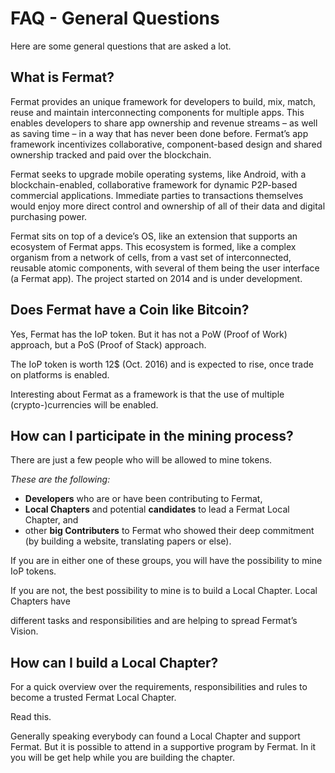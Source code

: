 # FAQ - General Questions

Here are some general questions that are asked a lot.

## What is Fermat?

Fermat provides an unique framework for developers to build, mix, match, reuse and maintain interconnecting components for multiple apps. This enables developers to share app ownership and revenue streams – as well as saving time – in a way that has never been done before. Fermat’s app framework incentivizes collaborative, component-based design and shared ownership tracked and paid over the blockchain.

Fermat seeks to upgrade mobile operating systems, like Android, with a blockchain-enabled, collaborative framework for dynamic P2P-based commercial applications. Immediate parties to transactions themselves would enjoy more direct control and ownership of all of their data and digital purchasing power.

Fermat sits on top of a device’s OS, like an extension that supports an ecosystem of Fermat apps. This ecosystem is formed, like a complex organism from a network of cells, from a vast set of interconnected, reusable atomic components, with several of them being the user interface \(a Fermat app\). The project started on 2014 and is under development.

## Does Fermat have a Coin like Bitcoin?

Yes, Fermat has the IoP token. But it has not a PoW \(Proof of Work\) approach, but a PoS \(Proof of Stack\) approach.

The IoP token is worth 12$ \(Oct. 2016\) and is expected to rise, once trade on platforms is enabled.

Interesting about Fermat as a framework is that the use of multiple \(crypto-\)currencies will be enabled.

## How can I participate in the mining process?

There are just a few people who will be allowed to mine tokens.

_These are the following:_

* **Developers** who are or have been contributing to Fermat,
* **Local Chapters** and potential **candidates** to lead a Fermat Local Chapter, and
* other **big Contributers** to Fermat who showed their deep commitment \(by building a website, translating papers or else\).

If you are in either one of these groups, you will have the possibility to mine IoP tokens.

If you are not, the best possibility to mine is to build a Local Chapter. Local Chapters have

different tasks and responsibilities and are helping to spread Fermat’s Vision.

## How can I build a Local Chapter?

For a quick overview over the requirements, responsibilities and rules to become a trusted Fermat Local Chapter.

Read this.

Generally speaking everybody can found a Local Chapter and support Fermat. But it is possible to attend in a supportive program by Fermat. In it you will be get help while you are building the chapter.



